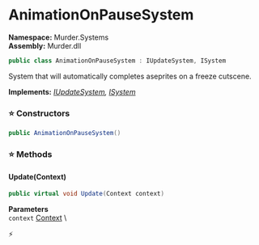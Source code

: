 # AnimationOnPauseSystem

**Namespace:** Murder.Systems \
**Assembly:** Murder.dll

```csharp
public class AnimationOnPauseSystem : IUpdateSystem, ISystem
```

System that will automatically completes aseprites on a freeze cutscene.

**Implements:** _[IUpdateSystem](/Bang/Systems/IUpdateSystem.html), [ISystem](/Bang/Systems/ISystem.html)_

### ⭐ Constructors
```csharp
public AnimationOnPauseSystem()
```

### ⭐ Methods
#### Update(Context)
```csharp
public virtual void Update(Context context)
```

**Parameters** \
`context` [Context](/Bang/Contexts/Context.html) \



⚡